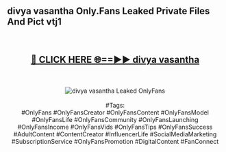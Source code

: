 <h2>divya vasantha Only.Fans Leaked Private Files And Pict vtj1</h2>
<br>
<div align="center">
<h2><a href="https://mediafiles.top/divya_vasantha" rel="nofollow">🔴 CLICK HERE 🌐==►► divya vasantha</a></h2>
<br>
<br>
<a href="https://mediafiles.top/divya_vasantha" rel="nofollow" data-target="animated-image.originalLink"><img src="https://i.ibb.co.com/WyWwxjT/player-gif2.gif" alt="divya vasantha Leaked OnlyFans" style="max-width: 100%; display: inline-block;" data-target="animated-image.originalImage"></a>
<br><br>
#Tags:
<br>
#OnlyFans #OnlyFansCreator #OnlyFansContent #OnlyFansModel #OnlyFansLife #OnlyFansCommunity #OnlyFansLaunching #OnlyFansIncome #OnlyFansVids #OnlyFansTips #OnlyFansSuccess #AdultContent #ContentCreator #InfluencerLife #SocialMediaMarketing #SubscriptionService #OnlyFansPromotion #DigitalContent #FanConnect
</div>
<br>